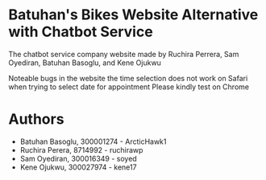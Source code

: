 # Batuhan's Bikes Website Alternative with Chatbot Service

The chatbot service company website made by Ruchira Perrera, Sam Oyediran, Batuhan Basoglu, and Kene Ojukwu


Noteable bugs in the website 
the time selection does not work on Safari when trying to select date for appointment 
Please kindly test on Chrome


# Authors

- Batuhan Basoglu, 300001274 - ArcticHawk1
- Ruchira Perera, 8714992 - ruchirawp
- Sam Oyediran, 300016349 - soyed
- Kene Ojukwu, 300027974 - kene17
